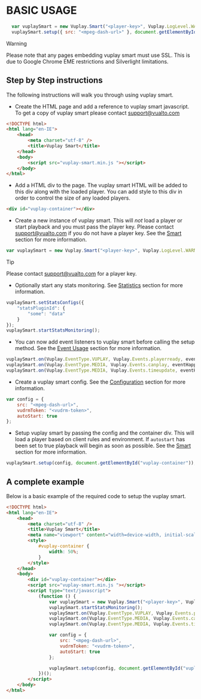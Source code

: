 # BASIC USAGE

``` javascript
  var vuplaySmart = new Vuplay.Smart("<player-key>", Vuplay.LogLevel.WARN);
  vuplaySmart.setup({ src: "<mpeg-dash-url>" }, document.getElementById("vuplay-container"));
```

<div class="admonition warning">
    <p class="first admonition-title">Warning</p>
    <p class="last">Please note that any pages embedding vuplay smart must use SSL. This is due to Google Chrome EME restrictions and Silverlight limitations.</p>
</div>

## Step by Step instructions

The following instructions will walk you through using vuplay smart.

- Create the HTML page and add a reference to vuplay smart javascript. To get a copy of vuplay smart please contact [support@vualto.com](mailto:support@vualto.com)

``` html
<!DOCTYPE html>
<html lang="en-IE">
    <head>
        <meta charset="utf-8" />
        <title>Vuplay Smart</title>
    </head>
    <body>
        <script src="vuplay-smart.min.js "></script>
    </body>
</html>
```

- Add a HTML div to the page. The vuplay smart HTML will be added to this div along with the loaded player. You can add style to this div in order to control the size of any loaded players.

``` html
<div id="vuplay-container"></div>
```

- Create a new instance of vuplay smart. This will *not* load a player or start playback and you must pass the player key. Please contact [support@vualto.com](mailto:support@vualto.com) if you do not have a player key. See the [Smart](api/smart.html) section for more information.

``` javascript
var vuplaySmart = new Vuplay.Smart("<player-key>", Vuplay.LogLevel.WARN);
```

<div class="admonition note">
    <p class="first admonition-title">Tip</p>
    <p class="last">Please contact <a href="mailto:support@vualto.com">support@vualto.com</a> for a player key.</p>
</div>

- Optionally start any stats monitoring. See [Statistics](plugins/analytics/)  section for more information.

``` javascript
vuplaySmart.setStatsConfigs({
    "statsPluginId": {
        "some": "data"
    }
});
vuplaySmart.startStatsMonitoring();
```

- You can now add event listeners to vuplay smart before calling the setup method. See the [Event Usage](api/events.html#event-usage)  section for more information.

``` javascript
vuplaySmart.on(Vuplay.EventType.VUPLAY, Vuplay.Events.playerready, eventHappened);
vuplaySmart.on(Vuplay.EventType.MEDIA, Vuplay.Events.canplay, eventHappened);
vuplaySmart.on(Vuplay.EventType.MEDIA, Vuplay.Events.timeupdate, eventHappened);
```

- Create a vuplay smart config. See the [Configuration](api/config.html) section for more information.

``` javascript
var config = {
    src: "<mpeg-dash-url>",
    vudrmToken: "<vudrm-token>",
    autoStart: true
};
```

- Setup vuplay smart by passing the config and the container div. This will load a player based on client rules and environment. If `autostart` has been set to true playback will begin as soon as possible. See the [Smart](api/smart.html) section for more information.

``` javascript
vuplaySmart.setup(config, document.getElementById("vuplay-container"));
```

## A complete example

Below is a basic example of the required code to setup the vuplay smart.

``` html
<!DOCTYPE html>
<html lang="en-IE">
    <head>
        <meta charset="utf-8" />
        <title>Vuplay Smart</title>
        <meta name="viewport" content="width=device-width, initial-scale=1.0" />
        <style>
            #vuplay-container {
                width: 50%;
            }
        </style>
    </head>
    <body>
        <div id="vuplay-container"></div>
        <script src="vuplay-smart.min.js "></script>
        <script type="text/javascript">
            (function () {
                var vuplaySmart = new Vuplay.Smart("<player-key>", Vuplay.LogLevel.WARN);
                vuplaySmart.startStatsMonitoring();
                vuplaySmart.on(Vuplay.EventType.VUPLAY, Vuplay.Events.playerready, eventHappened);
                vuplaySmart.on(Vuplay.EventType.MEDIA, Vuplay.Events.canplay, eventHappened);
                vuplaySmart.on(Vuplay.EventType.MEDIA, Vuplay.Events.timeupdate, eventHappened);

                var config = {
                    src: "<mpeg-dash-url>",
                    vudrmToken: "<vudrm-token>",
                    autoStart: true
                };

                vuplaySmart.setup(config, document.getElementById("vuplay-container"));
            })();
        </script>
    </body>
</html>
```